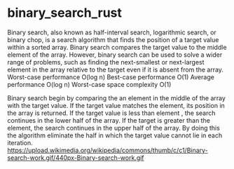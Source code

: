# binary_search_rust
Binary search, also known as half-interval search, logarithmic search, or binary chop, is a search algorithm that finds the position of a target value within a sorted array. Binary search compares the target value to the middle element of the array.
However, binary search can be used to solve a wider range of problems, such as finding the next-smallest or next-largest element in the array relative to the target even if it is absent from the array. <br>
Worst-case performance	O(log n)
Best-case performance	O(1)
Average performance	O(log n)
Worst-case space complexity O(1) <br>

Binary search begin by comparing the an element in the middle of the array with the target value. If the target value matches the element, its position in the array is returned. If the target value is less than element , the search continues in the lower half of the array. If the target is greater than the element, the search continues in the upper half of the array. By doing this the algorithm eliminate the half in which the target value cannot lie in each iteration. <br>
https://upload.wikimedia.org/wikipedia/commons/thumb/c/c1/Binary-search-work.gif/440px-Binary-search-work.gif
